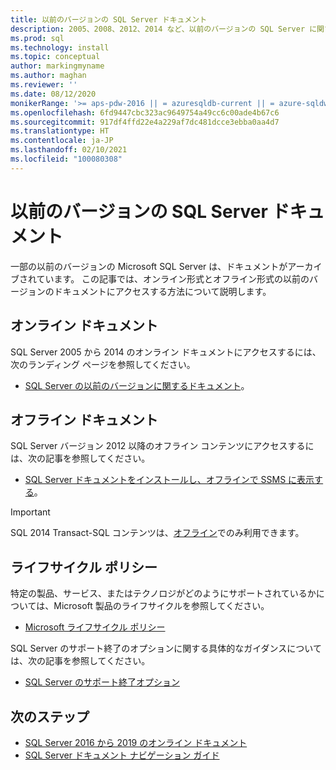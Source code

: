 ```yaml
---
title: 以前のバージョンの SQL Server ドキュメント
description: 2005、2008、2012、2014 など、以前のバージョンの SQL Server に関するオンラインおよびオフラインのドキュメントを取得する方法。
ms.prod: sql
ms.technology: install
ms.topic: conceptual
author: markingmyname
ms.author: maghan
ms.reviewer: ''
ms.date: 08/12/2020
monikerRange: '>= aps-pdw-2016 || = azuresqldb-current || = azure-sqldw-latest || >= sql-server-2016 || >= sql-server-linux-2017'
ms.openlocfilehash: 6fd9447cbc323ac9649754a49cc6c00ade4b67c6
ms.sourcegitcommit: 917df4ffd22e4a229af7dc481dcce3ebba0aa4d7
ms.translationtype: HT
ms.contentlocale: ja-JP
ms.lasthandoff: 02/10/2021
ms.locfileid: "100080308"
---
```

# <a name="previous-versions-of-sql-server-documentation"></a>以前のバージョンの SQL Server ドキュメント

一部の以前のバージョンの Microsoft SQL Server は、ドキュメントがアーカイブされています。 この記事では、オンライン形式とオフライン形式の以前のバージョンのドキュメントにアクセスする方法について説明します。

## <a name="online-documentation"></a>オンライン ドキュメント

SQL Server 2005 から 2014 のオンライン ドキュメントにアクセスするには、次のランディング ページを参照してください。

- [SQL Server の以前のバージョンに関するドキュメント](/previous-versions/sql/)。

## <a name="offline-documentation"></a>オフライン ドキュメント

SQL Server バージョン 2012 以降のオフライン コンテンツにアクセスするには、次の記事を参照してください。

- [SQL Server ドキュメントをインストールし、オフラインで SSMS に表示する](sql-server-offline-documentation.md)。

> [!IMPORTANT]
> SQL 2014 Transact-SQL コンテンツは、[オフライン](../sql-server/sql-server-offline-documentation.md#sql-server-2014-offline-content)でのみ利用できます。

## <a name="lifecycle-policy"></a>ライフサイクル ポリシー

特定の製品、サービス、またはテクノロジがどのようにサポートされているかについては、Microsoft 製品のライフサイクルを参照してください。

- [Microsoft ライフサイクル ポリシー](https://support.microsoft.com/lifecycle/selectindex)

SQL Server のサポート終了のオプションに関する具体的なガイダンスについては、次の記事を参照してください。

- [SQL Server のサポート終了オプション](../sql-server/end-of-support/sql-server-end-of-life-overview.md)

## <a name="next-steps"></a>次のステップ

- [SQL Server 2016 から 2019 のオンライン ドキュメント](../sql-server/index.yml)
- [SQL Server ドキュメント ナビゲーション ガイド](../sql-server/sql-docs-navigation-guide.md)